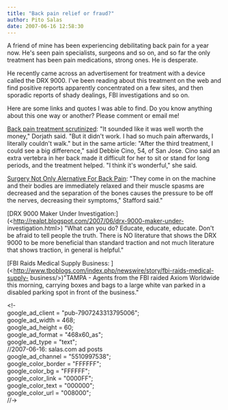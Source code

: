 ```yaml
---
title: "Back pain relief or fraud?"
author: Pito Salas
date: 2007-06-16 12:58:30
---
```



A friend of mine has been experiencing debilitating back pain for a year now.
He's seen pain specialists, surgeons and so on, and so far the only treatment
has been pain medications, strong ones. He is desperate.

He recently came across an advertisement for treatment with a device called
the DRX 9000. I've been reading about this treatment on the web and find
positive reports apparently concentrated on a few sites, and then sporadic
reports of shady dealings, FBI investigations and so on.

Here are some links and quotes I was able to find. Do you know anything about
this one way or another? Please comment or email me!

[Back pain treatment
scrutinized](<http://www.mercurynews.com/lifestyle/ci_5701599?nclick_check=1>):
"It sounded like it was well worth the money," Dorjath said. "But it didn't
work. I had so much pain afterwards, I literally couldn't walk." but in the
same article: "After the third treatment, I could see a big difference," said
Debbie Cino, 54, of San Jose. Cino said an extra vertebra in her back made it
difficult for her to sit or stand for long periods, and the treatment helped.
"I think it's wonderful," she said.

[Surgery Not Only Alernative For Back
Pain](<http://www.cfnews13.com/Health/YourHealth/2007/5/31/surgery_not_only_alternative_for_back_pain.html>):
"They come in on the machine and their bodies are immediately relaxed and
their muscle spasms are decreased and the separation of the bones causes the
pressure to be off the nerves, decreasing their symptoms," Stafford said."

[DRX 9000 Maker Under
Investigation:](<http://realpt.blogspot.com/2007/06/drx-9000-maker-under-
investigation.html>) "What can you do? Educate, educate, educate. Don't be
afraid to tell people the truth. There is NO literature that shows the DRX
9000 to be more beneficial than standard traction and not much literature that
shows traction, in general is helpful."

[FBI Raids Medical Supply Business:
](<http://www.tboblogs.com/index.php/newswire/story/fbi-raids-medical-supply-
business/>)"TAMPA - Agents from the FBI raided Axiom Worldwide this morning,
carrying boxes and bags to a large white van parked in a disabled parking spot
in front of the business."  
  
<!-  
google_ad_client = "pub-7907243313795006";  
google_ad_width = 468;  
google_ad_height = 60;  
google_ad_format = "468x60_as";  
google_ad_type = "text";  
//2007-06-16: salas.com ad posts  
google_ad_channel = "5510997538";  
google_color_border = "FFFFFF";  
google_color_bg = "FFFFFF";  
google_color_link = "0000FF";  
google_color_text = "000000";  
google_color_url = "008000";  
//->

<script type="text/javascript"  
src="http://pagead2.googlesyndication.com/pagead/show_ads.js">


